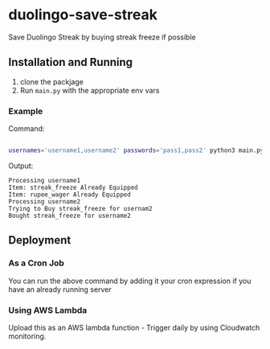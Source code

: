# duolingo-save-streak

Save Duolingo Streak by buying streak freeze if possible

## Installation and Running

1. clone the packjage
2. Run `main.py` with the appropriate env vars

### Example

Command:

```sh

usernames='username1,username2' passwords='pass1,pass2' python3 main.py
```

Output:

```text
Processing username1
Item: streak_freeze Already Equipped
Item: rupee_wager Already Equipped
Processing username2
Trying to Buy streak_freeze for usernam2
Bought streak_freeze for username2

```

## Deployment

### As a Cron Job

You can run the above command by adding it your cron expression if you have an already running server

### Using AWS Lambda

Upload this as an AWS lambda function - Trigger daily by using Cloudwatch monitoring.
